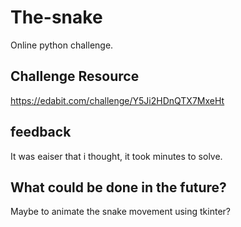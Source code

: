 # The-snake
Online python challenge. 
## Challenge Resource
https://edabit.com/challenge/Y5Ji2HDnQTX7MxeHt

## feedback
It was eaiser that i thought, it took minutes to solve. 


## What could be done in the future? 
Maybe to animate the snake movement using tkinter?


